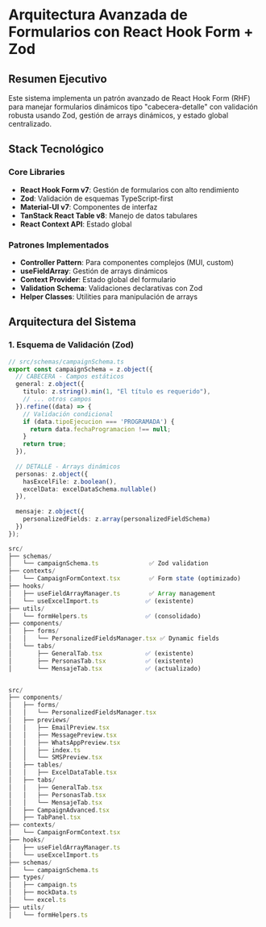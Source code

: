 # Arquitectura Avanzada de Formularios con React Hook Form + Zod

## Resumen Ejecutivo

Este sistema implementa un patrón avanzado de React Hook Form (RHF) para manejar formularios dinámicos tipo "cabecera-detalle" con validación robusta usando Zod, gestión de arrays dinámicos, y estado global centralizado.

## Stack Tecnológico

### Core Libraries
- **React Hook Form v7**: Gestión de formularios con alto rendimiento
- **Zod**: Validación de esquemas TypeScript-first
- **Material-UI v7**: Componentes de interfaz
- **TanStack React Table v8**: Manejo de datos tabulares
- **React Context API**: Estado global

### Patrones Implementados
- **Controller Pattern**: Para componentes complejos (MUI, custom)
- **useFieldArray**: Gestión de arrays dinámicos
- **Context Provider**: Estado global del formulario
- **Validation Schema**: Validaciones declarativas con Zod
- **Helper Classes**: Utilities para manipulación de arrays

## Arquitectura del Sistema

### 1. Esquema de Validación (Zod)

```typescript
// src/schemas/campaignSchema.ts
export const campaignSchema = z.object({
  // CABECERA - Campos estáticos
  general: z.object({
    titulo: z.string().min(1, "El título es requerido"),
    // ... otros campos
  }).refine((data) => {
    // Validación condicional
    if (data.tipoEjecucion === 'PROGRAMADA') {
      return data.fechaProgramacion !== null;
    }
    return true;
  }),
  
  // DETALLE - Arrays dinámicos
  personas: z.object({
    hasExcelFile: z.boolean(),
    excelData: excelDataSchema.nullable()
  }),
  
  mensaje: z.object({
    personalizedFields: z.array(personalizedFieldSchema)
  })
});

src/
├── schemas/
│   └── campaignSchema.ts              ✅ Zod validation
├── contexts/
│   └── CampaignFormContext.tsx        ✅ Form state (optimizado)
├── hooks/
│   ├── useFieldArrayManager.ts        ✅ Array management
│   └── useExcelImport.ts             ✅ (existente)
├── utils/
│   └── formHelpers.ts                ✅ (consolidado)
├── components/
│   ├── forms/
│   │   └── PersonalizedFieldsManager.tsx ✅ Dynamic fields
│   └── tabs/
│       ├── GeneralTab.tsx            ✅ (existente)
│       ├── PersonasTab.tsx           ✅ (existente) 
│       └── MensajeTab.tsx            ✅ (actualizado)


src/    
├── components/
│   ├── forms/
│   │   └── PersonalizedFieldsManager.tsx 
│   ├── previews/
│   │   ├── EmailPreview.tsx  
│   │   ├── MessagePreview.tsx 
│   │   ├── WhatsAppPreview.tsx 
│   │   ├── index.ts
│   │   └── SMSPreview.tsx  
│   ├── tables/
│   │   ├── ExcelDataTable.tsx  
│   ├── tabs/
│   │   ├── GeneralTab.tsx  
│   │   ├── PersonasTab.tsx 
│   │   └── MensajeTab.tsx  
│   ├── CampaignAdvanced.tsx
│   ├── TabPanel.tsx
├── contexts/
│   └── CampaignFormContext.tsx  
├── hooks/
│   ├── useFieldArrayManager.ts  
│   └── useExcelImport.ts   
├── schemas/
│   └── campaignSchema.ts
├── types/
│   ├── campaign.ts  
│   ├── mockData.ts  
│   └── excel.ts       
├── utils/
│   └── formHelpers.ts           
